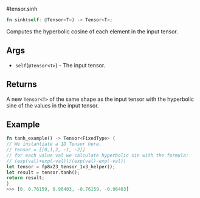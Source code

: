 #tensor.sinh

```rust
fn sinh(self: @Tensor<T>) -> Tensor<T>;
```

Computes the hyperbolic cosine of each element in the input tensor.

## Args

* `self`(`@Tensor<T>`) - The input tensor.


## Returns

A new `Tensor<T>` of the same shape as the input tensor with
the hyperbolic sine of the values in the input tensor.

## Example

```rust
fn tanh_example() -> Tensor<FixedType> {
// We instantiate a 1D Tensor here.
// tensor = [[0,1,2, -1, -2]]
// for each value val we calculate hyperbolic sin with the formula:
// (exp(val)+exp(-val))/(exp(val)-exp(-val))
let tensor = fp8x23_tensor_1x3_helper();
let result = tensor.tanh();
return result;
}
>>> [0, 0.76159, 0.96403, -0.76159, -0.96403]
```
